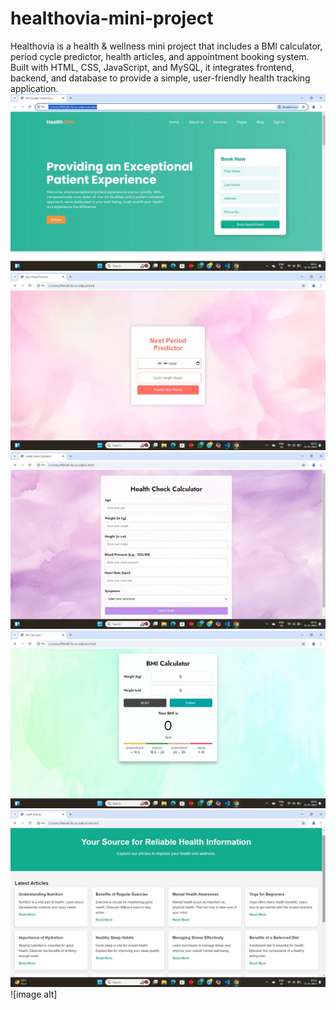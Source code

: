 # healthovia-mini-project
Healthovia is a health & wellness mini project that includes a BMI calculator, period cycle predictor, health articles, and appointment booking system. Built with HTML, CSS, JavaScript, and MySQL, it integrates frontend, backend, and database to provide a simple, user-friendly health tracking application.
![image alt](https://github.com/prajaktaukirde/healthovia-mini-project/blob/9b864e1187cab45525ae73ca6928a9f68bcb4aa9/1000077557.jpg)
![image alt](https://github.com/prajaktaukirde/healthovia-mini-project/blob/2a06c62ff2c97bc72861c4df230035cbef4fa602/1000077560.jpg)
![image alt](https://github.com/prajaktaukirde/healthovia-mini-project/blob/8964331c2af60997674ef08b8f7c522b1e69a6ab/1000077564.jpg)
![image alt](https://github.com/prajaktaukirde/healthovia-mini-project/blob/99dbe3c195906150d0a0c8653f5cb438fe4b7f58/1000077561.jpg)
![image alt](https://github.com/prajaktaukirde/healthovia-mini-project/blob/4dafb6f59f69a1274c47675f522671d575bc3c5c/1000077568.jpg)
![image alt]
